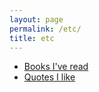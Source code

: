 ```yaml
---
layout: page
permalink: /etc/
title: etc
---
```


* [Books I've read](/books)
* [Quotes I like](/keep)
